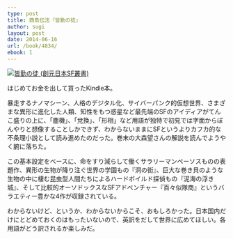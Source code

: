 ```yaml
---
type: post
title: 酉島伝法『皆勤の徒』
author: sugi
layout: post
date: 2014-06-16
url: /book/4834/
ebook: 1
---
```

<a href="http://www.amazon.co.jp/exec/obidos/ASIN/4488018173/chezsugi-22/ref=nosim/" onclick="_gaq.push(['_trackEvent', 'outbound-article', 'http://www.amazon.co.jp/exec/obidos/ASIN/4488018173/chezsugi-22/ref=nosim/', '']);" name="amazletlink" target="_blank"><img src="http://i2.wp.com/ecx.images-amazon.com/images/I/51AaqCfkYbL._SL160_.jpg?w=660" alt="皆勤の徒 (創元日本SF叢書)" class="alignleft"  data-recalc-dims="1" /></a>

はじめてお金を出して買ったKindle本。

暴走するナノマシーン、人格のデジタル化、サイバーパンク的仮想世界、さまざまな異形に進化した人類、知性をもつ惑星など最先端のSFのアイディアがてんこ盛りの上に、「塵機」、「兌換」、「形相」など用語が独特で初見では字面からぼんやりと想像することしかできず、わからないままにSFというよりカフカ的な不条理小説として読み進めたのだった。巻末の大森望さんの解説を読んでようやく腑に落ちた。

この基本設定をベースに、命をすり減らして働くサラリーマンペーソスものの表題作、異形の生物が降り注ぐ世界の学園もの『洞の街』、巨大な巻き貝のような生物の中に棲む昆虫型人間たちによるハードボイルド探偵もの『泥海の浮き城』、そして比較的オーソドックスなSFアドベンチャー『百々似隊商』というバラエティー豊かな4作が収録されている。

わからないけど、というか、わからないからこそ、おもしろかった。日本国内だけにとどめておくのはもったいないので、英訳をだして世界に広めてほしい。各用語がどう訳されるか楽しみだ。
